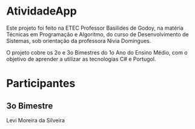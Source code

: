# AtividadeApp
Este projeto foi feito na ETEC Professor Basilides de Godoy, na matéria Técnicas em Programação e Algoritmo, do curso de Desenvolvimento de Sistemas, sob orientação da professora Nivia Domingues.

O projeto cobre os 2o e 3o Bimestres do 1o Ano do Ensino Médio, com o objetivo de aprender a utilizar as tecnologias C# e Portugol.

# Participantes
## 3o Bimestre
Levi Moreira da Silveira
